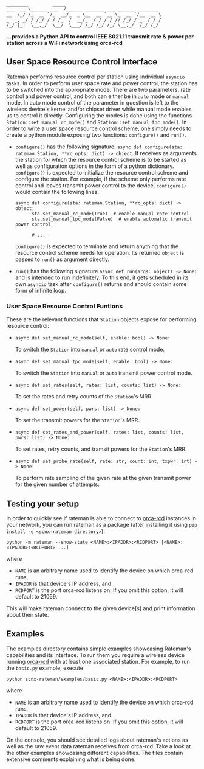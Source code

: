 ```
________         _____
___  __ \______ ___  /______ _______ ___ ______ ________
__  /_/ /_  __ `/_  __/_  _ \__  __ `__ \_  __ `/__  __ \
_  _, _/ / /_/ / / /_  /  __/_  / / / / // /_/ / _  / / /
/_/ |_|  \__,_/  \__/  \___/ /_/ /_/ /_/ \__,_/  /_/ /_/      
```

**...provides a Python API to control IEEE 8021.11 transmit rate & power per station across a WiFi network using orca-rcd**


## User Space Resource Control Interface
Rateman performs resource control per station using individual `asyncio` tasks. In order to perform user space rate and power control, the station has to be switched into the appropriate mode. There are two parameters, rate control and power control, and both can either be in `auto` mode or `manual` mode. In auto mode control of the parameter in question is left to the wireless device's kernel and/or chipset driver while manual mode enables us to control it directly. Configuring the modes is done using the functions `Station::set_manual_rc_mode()` and `Station::set_manual_tpc_mode()`.
In order to write a user space resource control scheme, one simply needs to create a python module exposing two functions: `configure()` and `run()`.

- `configure()` has the following signature: `async def configure(sta: rateman.Station, **rc_opts: dict) -> object`. It receives as arguments the station for which the resource control scheme is to be started as well as configuration options in the form of a python dictionary. `configure()` is expected to initialize the resource control scheme and configure the station. For example, if the scheme only performs rate control and leaves transmit power control to the device, `configure()` would contain the following lines.

  ```
  async def configure(sta: rateman.Station, **rc_opts: dict) -> object:
        sta.set_manual_rc_mode(True)  # enable manual rate control
        sta.set_manual_tpc_mode(False)  # enable automatic transmit power control

        # ...
  ```

  `configure()` is expected to terminate and return anything that the resource control scheme needs for operation. Its returned `object` is passed to `run()` as argument directly.

- `run()` has the following signature `async def run(args: object) -> None:` and is intended to run indefinitely. To this end, it gets scheduled in its own `asyncio` task after `configure()` returns and should contain some form of infinite loop.

### User Space Resource Control Funtions
These are the relevant functions that `Station` objects expose for performing resource control:

- `async def set_manual_rc_mode(self, enable: bool) -> None:`

  To switch the `Station` into `manual` or `auto` rate control mode.
- `async def set_manual_tpc_mode(self, enable: bool) -> None:`

  To switch the `Station` into `manual` or `auto` transmit power control mode.
- `async def set_rates(self, rates: list, counts: list) -> None:`

  To set the rates and retry counts of the `Station`'s MRR.
- `async def set_power(self, pwrs: list) -> None:`

  To set the transmit powers for the `Station`'s MRR.
- `async def set_rates_and_power(self, rates: list, counts: list, pwrs: list) -> None:`

  To set rates, retry counts, and tramsit powers for the `Station`'s MRR.
- `async def set_probe_rate(self, rate: str, count: int, txpwr: int) -> None:`

  To perform rate sampling of the given rate at the given transmit power for the given number of attempts.

## Testing your setup

In order to quickly see if rateman is able to connect to [orca-rcd](https://github.com/SupraCoNeX/orca-rcd) instances in your network, you can run rateman as a package (after installing it using `pip install -e <scnx-rateman directory>`):
```
python -m rateman --show-state <NAME>:<IPADDR>:<RCDPORT> [<NAME>:<IPADDR>:<RCDPORT> ...]
```
where

- `NAME` is an arbitrary name used to identify the device on which orca-rcd runs,
- `IPADDR` is that device's IP address, and
- `RCDPORT` is the port orca-rcd listens on. If you omit this option, it will default to 21059.

This will make rateman connect to the given device\[s\] and print information about their state.

## Examples

The examples directory contains simple examples showcasing Rateman's capabilities and its interface. To run them you require a wireless device running [orca-rcd](https://github.com/SupraCoNeX/orca-rcd) with at least one associated station. For example, to run the `basic.py` example, execute
```
python scnx-rateman/examples/basic.py <NAME>:<IPADDR>:<RCDPORT>
```

where 

- `NAME` is an arbitrary name used to identify the device on which orca-rcd runs,
- `IPADDR` is that device's IP address, and
- `RCDPORT` is the port orca-rcd listens on. If you omit this option, it will default to 21059.

On the console, you should see detailed logs about rateman's actions as well as the raw event data rateman receives from orca-rcd. Take a look at the other examples showcasing different capabilities. The files contain extensive comments explaining what is being done.
